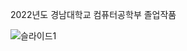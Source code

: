 2022년도 경남대학교 컴퓨터공학부 졸업작품

![슬라이드1](https://github.com/user-attachments/assets/f28242d6-55b4-470b-b37b-709ece9f1fcd)
